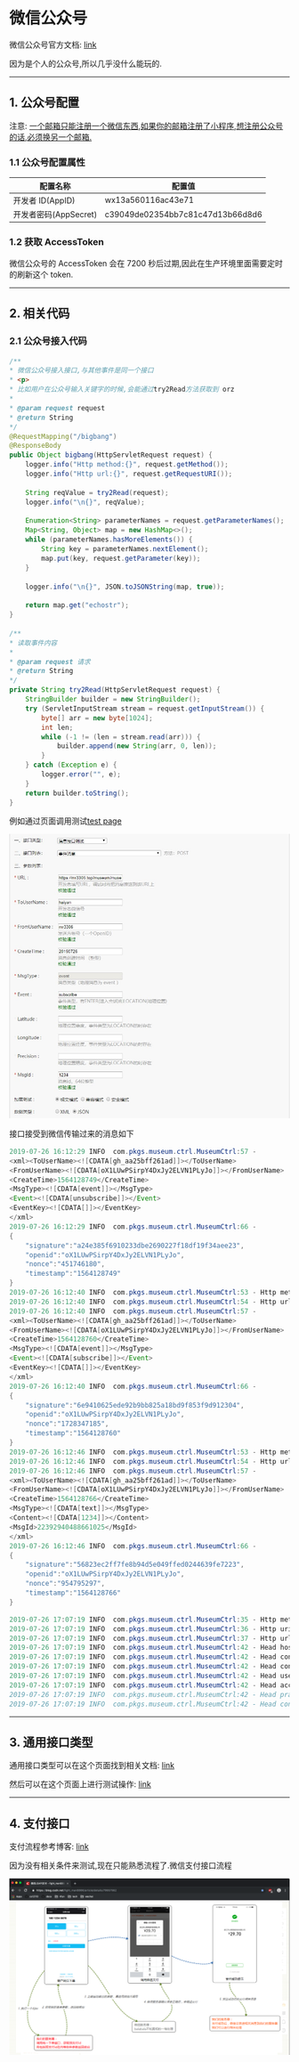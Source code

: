 # 微信公众号

微信公众号官方文档: [link](https://mp.weixin.qq.com/wiki?t=resource/res_main&id=mp1421140183)

因为是个人的公众号,所以几乎没什么能玩的.

---

## 1. 公众号配置

注意: <u>一个邮箱只能注册一个微信东西,如果你的邮箱注册了小程序,想注册公众号的话,必须换另一个邮箱.</u>

### 1.1 公众号配置属性

| 配置名称              | 配置值                           |
| --------------------- | -------------------------------- |
| 开发者 ID(AppID)      | wx13a560116ac43e71               |
| 开发者密码(AppSecret) | c39049de02354bb7c81c47d13b66d8d6 |

### 1.2 获取 AccessToken

微信公众号的 AccessToken 会在 7200 秒后过期,因此在生产环境里面需要定时的刷新这个 token.

---

## 2. 相关代码

### 2.1 公众号接入代码

```java
/**
* 微信公众号接入接口,与其他事件是同一个接口
* <p>
* 比如用户在公众号输入关键字的时候,会能通过try2Read方法获取到 orz
*
* @param request request
* @return String
*/
@RequestMapping("/bigbang")
@ResponseBody
public Object bigbang(HttpServletRequest request) {
    logger.info("Http method:{}", request.getMethod());
    logger.info("Http url:{}", request.getRequestURI());

    String reqValue = try2Read(request);
    logger.info("\n{}", reqValue);

    Enumeration<String> parameterNames = request.getParameterNames();
    Map<String, Object> map = new HashMap<>();
    while (parameterNames.hasMoreElements()) {
        String key = parameterNames.nextElement();
        map.put(key, request.getParameter(key));
    }

    logger.info("\n{}", JSON.toJSONString(map, true));

    return map.get("echostr");
}

/**
* 读取事件内容
*
* @param request 请求
* @return String
*/
private String try2Read(HttpServletRequest request) {
    StringBuilder builder = new StringBuilder();
    try (ServletInputStream stream = request.getInputStream()) {
        byte[] arr = new byte[1024];
        int len;
        while (-1 != (len = stream.read(arr))) {
            builder.append(new String(arr, 0, len));
        }
    } catch (Exception e) {
        logger.error("", e);
    }
    return builder.toString();
}
```

例如通过页面调用测试[test page](https://mp.weixin.qq.com/debug/cgi-bin/apiinfo?t=index&type=%E8%87%AA%E5%AE%9A%E4%B9%89%E8%8F%9C%E5%8D%95&form=%E8%87%AA%E5%AE%9A%E4%B9%89%E8%8F%9C%E5%8D%95%E5%88%9B%E5%BB%BA%E6%8E%A5%E5%8F%A3%20/menu/creat)

![](imgs/event.jpg)

接口接受到微信传输过来的消息如下

```java
2019-07-26 16:12:29 INFO  com.pkgs.museum.ctrl.MuseumCtrl:57 - 
<xml><ToUserName><![CDATA[gh_aa25bff261ad]]></ToUserName>
<FromUserName><![CDATA[oX1LUwPSirpY4DxJy2ELVN1PLyJo]]></FromUserName>
<CreateTime>1564128749</CreateTime>
<MsgType><![CDATA[event]]></MsgType>
<Event><![CDATA[unsubscribe]]></Event>
<EventKey><![CDATA[]]></EventKey>
</xml>
2019-07-26 16:12:29 INFO  com.pkgs.museum.ctrl.MuseumCtrl:66 - 
{
	"signature":"a24e385f6910233dbe2690227f18df19f34aee23",
	"openid":"oX1LUwPSirpY4DxJy2ELVN1PLyJo",
	"nonce":"451746180",
	"timestamp":"1564128749"
}
2019-07-26 16:12:40 INFO  com.pkgs.museum.ctrl.MuseumCtrl:53 - Http method:POST
2019-07-26 16:12:40 INFO  com.pkgs.museum.ctrl.MuseumCtrl:54 - Http url:/museum/bigbang
2019-07-26 16:12:40 INFO  com.pkgs.museum.ctrl.MuseumCtrl:57 - 
<xml><ToUserName><![CDATA[gh_aa25bff261ad]]></ToUserName>
<FromUserName><![CDATA[oX1LUwPSirpY4DxJy2ELVN1PLyJo]]></FromUserName>
<CreateTime>1564128760</CreateTime>
<MsgType><![CDATA[event]]></MsgType>
<Event><![CDATA[subscribe]]></Event>
<EventKey><![CDATA[]]></EventKey>
</xml>
2019-07-26 16:12:40 INFO  com.pkgs.museum.ctrl.MuseumCtrl:66 - 
{
	"signature":"6e9410625ede92b9bb825a18bd9f853f9d912304",
	"openid":"oX1LUwPSirpY4DxJy2ELVN1PLyJo",
	"nonce":"1728347185",
	"timestamp":"1564128760"
}
2019-07-26 16:12:46 INFO  com.pkgs.museum.ctrl.MuseumCtrl:53 - Http method:POST
2019-07-26 16:12:46 INFO  com.pkgs.museum.ctrl.MuseumCtrl:54 - Http url:/museum/bigbang
2019-07-26 16:12:46 INFO  com.pkgs.museum.ctrl.MuseumCtrl:57 - 
<xml><ToUserName><![CDATA[gh_aa25bff261ad]]></ToUserName>
<FromUserName><![CDATA[oX1LUwPSirpY4DxJy2ELVN1PLyJo]]></FromUserName>
<CreateTime>1564128766</CreateTime>
<MsgType><![CDATA[text]]></MsgType>
<Content><![CDATA[1234]]></Content>
<MsgId>22392940488661025</MsgId>
</xml>
2019-07-26 16:12:46 INFO  com.pkgs.museum.ctrl.MuseumCtrl:66 - 
{
	"signature":"56823ec2ff7fe8b94d5e049ffed0244639fe7223",
	"openid":"oX1LUwPSirpY4DxJy2ELVN1PLyJo",
	"nonce":"954795297",
	"timestamp":"1564128766"
}
```

```java
2019-07-26 17:07:19 INFO  com.pkgs.museum.ctrl.MuseumCtrl:35 - Http method:POST
2019-07-26 17:07:19 INFO  com.pkgs.museum.ctrl.MuseumCtrl:36 - Http uri:/museum/bigbang
2019-07-26 17:07:19 INFO  com.pkgs.museum.ctrl.MuseumCtrl:37 - Http url:http://127.0.0.1:7070/museum/bigbang
2019-07-26 17:07:19 INFO  com.pkgs.museum.ctrl.MuseumCtrl:42 - Head host:127.0.0.1:7070
2019-07-26 17:07:19 INFO  com.pkgs.museum.ctrl.MuseumCtrl:42 - Head connection:close
2019-07-26 17:07:19 INFO  com.pkgs.museum.ctrl.MuseumCtrl:42 - Head content-length:278
2019-07-26 17:07:19 INFO  com.pkgs.museum.ctrl.MuseumCtrl:42 - Head user-agent:Mozilla/4.0
2019-07-26 17:07:19 INFO  com.pkgs.museum.ctrl.MuseumCtrl:42 - Head accept:*/*
2019-07-26 17:07:19 INFO  com.pkgs.museum.ctrl.MuseumCtrl:42 - Head pragma:no-cache
2019-07-26 17:07:19 INFO  com.pkgs.museum.ctrl.MuseumCtrl:42 - Head content-type:text/xml
```

---

## 3. 通用接口类型

通用接口类型可以在这个页面找到相关文档: [link](https://mp.weixin.qq.com/wiki?t=resource/res_main&id=mp1421140454)

然后可以在这个页面上进行测试操作: [link](https://mp.weixin.qq.com/wiki?t=resource/res_main&id=mp1421140454)


---

## 4. 支付接口

支付流程参考博客: [link](https://blog.csdn.net/fight_man8866/article/details/79657562)

因为没有相关条件来测试,现在只能熟悉流程了.微信支付接口流程

![](imgs/pay.png)